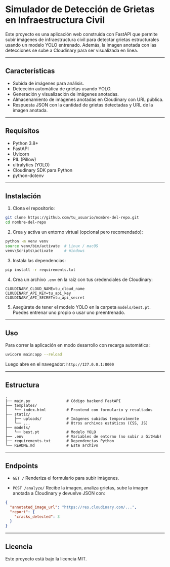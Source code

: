 # Simulador de Detección de Grietas en Infraestructura Civil

Este proyecto es una aplicación web construida con FastAPI que permite subir imágenes de infraestructura civil para detectar grietas estructurales usando un modelo YOLO entrenado. Además, la imagen anotada con las detecciones se sube a Cloudinary para ser visualizada en línea.

---

## Características

- Subida de imágenes para análisis.
- Detección automática de grietas usando YOLO.
- Generación y visualización de imágenes anotadas.
- Almacenamiento de imágenes anotadas en Cloudinary con URL pública.
- Respuesta JSON con la cantidad de grietas detectadas y URL de la imagen anotada.

---

## Requisitos

- Python 3.8+
- FastAPI
- Uvicorn
- PIL (Pillow)
- ultralytics (YOLO)
- Cloudinary SDK para Python
- python-dotenv

---

## Instalación

1. Clona el repositorio:

```bash
git clone https://github.com/tu_usuario/nombre-del-repo.git
cd nombre-del-repo
````

2. Crea y activa un entorno virtual (opcional pero recomendado):

```bash
python -m venv venv
source venv/bin/activate  # Linux / macOS
venv\Scripts\activate     # Windows
```

3. Instala las dependencias:

```bash
pip install -r requirements.txt
```

4. Crea un archivo `.env` en la raíz con tus credenciales de Cloudinary:

```env
CLOUDINARY_CLOUD_NAME=tu_cloud_name
CLOUDINARY_API_KEY=tu_api_key
CLOUDINARY_API_SECRET=tu_api_secret
```

5. Asegúrate de tener el modelo YOLO en la carpeta `models/best.pt`. Puedes entrenar uno propio o usar uno preentrenado.

---

## Uso

Para correr la aplicación en modo desarrollo con recarga automática:

```bash
uvicorn main:app --reload
```

Luego abre en el navegador: `http://127.0.0.1:8000`

---

## Estructura

```
.
├── main.py                # Código backend FastAPI
├── templates/
│   └── index.html         # Frontend con formulario y resultados
├── static/
│   ├── uploads/           # Imágenes subidas temporalmente
│   └── ...                # Otros archivos estáticos (CSS, JS)
├── models/
│   └── best.pt            # Modelo YOLO
├── .env                   # Variables de entorno (no subir a GitHub)
├── requirements.txt       # Dependencias Python
└── README.md              # Este archivo
```

---

## Endpoints

* `GET /`
  Renderiza el formulario para subir imágenes.

* `POST /analyze/`
  Recibe la imagen, analiza grietas, sube la imagen anotada a Cloudinary y devuelve JSON con:

```json
{
  "annotated_image_url": "https://res.cloudinary.com/...",
  "report": {
    "cracks_detected": 3
  }
}
```

---

## Licencia

Este proyecto está bajo la licencia MIT.
